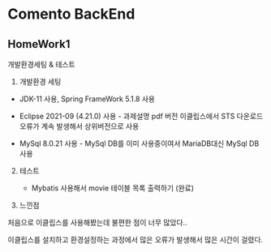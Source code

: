 # Comento BackEnd 


## HomeWork1 
개발환경세팅 & 테스트

1. 개발환경 세팅

  * JDK-11 사용, Spring FrameWork 5.1.8 사용

  * Eclipse 2021-09 (4.21.0) 사용 - 과제설명 pdf 버전 이클립스에서 STS 다운로드 오류가 계속 발생해서 상위버전으로 사용

  * MySql 8.0.21 사용 - MySql DB를 이미 사용중이여서 MariaDB대신 MySql DB사용

2. 테스트

   * Mybatis 사용해서 movie 테이블 목록 출력하기 (완료)

3. 느낀점

처음으로 이클립스를 사용해봤는데 불편한 점이 너무 많았다..

이클립스를 설치하고 환경설정하는 과정에서 많은 오류가 발생해서 많은 시간이 걸렸다.
